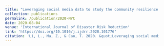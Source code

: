 ```yaml
---
title: "Leveraging social media data to study the community resilience of New York City to 2019 power outage"
collection: publications
permalink: /publication/2020-NYC
date: 2020-08-04
venue: 'International Journal of Disaster Risk Reduction'
link: 'https://doi.org/10.1016/j.ijdrr.2020.101776'
citation: 'Li, L., Ma, Z., & Cao, T. 2020. &quot;Leveraging social media data to study the community resilience of New York City to 2019 power outage.&quot; <i>International Journal of Disaster Risk Reduction</i> 51, 101776. https://doi.org/10.1016/j.ijdrr.2020.101776'
---
```

